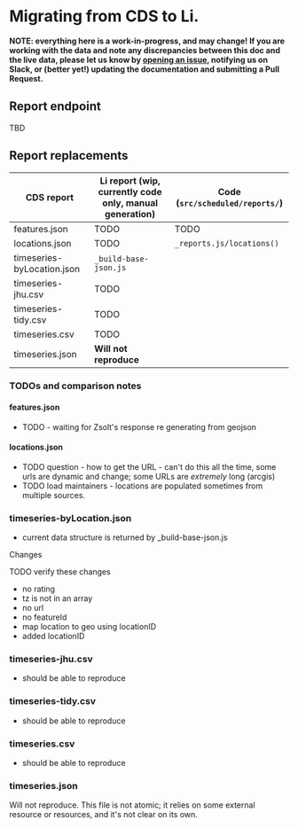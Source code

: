 # Migrating from CDS to Li.

**NOTE: everything here is a work-in-progress, and may change!  If you are working with the data and note any discrepancies between this doc and the live data, please let us know by [opening an issue](https://github.com/covidatlas/li/issues/new/choose), notifying us on Slack, or (better yet!) updating the documentation and submitting a Pull Request.**

## Report endpoint

TBD

## Report replacements

| CDS report | Li report **(wip, currently code only, manual generation)** | Code (`src/scheduled/reports/`) |
| --- | --- | --- |
| features.json | TODO | TODO |
| locations.json | TODO | `_reports.js/locations()` |
| timeseries-byLocation.json | `_build-base-json.js` |
| timeseries-jhu.csv | TODO |
| timeseries-tidy.csv | TODO |
| timeseries.csv | TODO |
| timeseries.json | **Will not reproduce** |


### TODOs and comparison notes

#### features.json

- TODO - waiting for Zsolt's response re generating from geojson
#### locations.json

- TODO question - how to get the URL - can't do this all the time, some urls are dynamic and change; some URLs are _extremely_ long (arcgis)
- TODO load maintainers - locations are populated sometimes from multiple sources.

### timeseries-byLocation.json

- current data structure is returned by _build-base-json.js

Changes

TODO verify these changes

* no rating
* tz is not in an array
* no url
* no featureId
* map location to geo using locationID
* added locationID

### timeseries-jhu.csv

- should be able to reproduce

### timeseries-tidy.csv

- should be able to reproduce

### timeseries.csv

- should be able to reproduce

### timeseries.json

Will not reproduce.  This file is not atomic; it relies on some external resource or resources, and it's not clear on its own.
